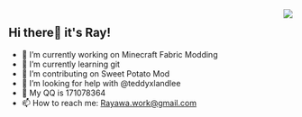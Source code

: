<img align="right" src="https://github-readme-stats.vercel.app/api?username=Rayawa&show_icons=true&icon_color=CE1D2D&text_color=718096&bg_color=ffffff&hide_title=true&count_private=true&show_icons=true" /> 

## Hi there👋 it's Ray! 


- 🔭 I’m currently working on Minecraft Fabric Modding
- 🌱 I’m currently learning git
- 👯 I’m contributing on Sweet Potato Mod
- 🤔 I’m looking for help with @teddyxlandlee
- 💬 My QQ is 171078364
- 📫 How to reach me: Rayawa.work@gmail.com
